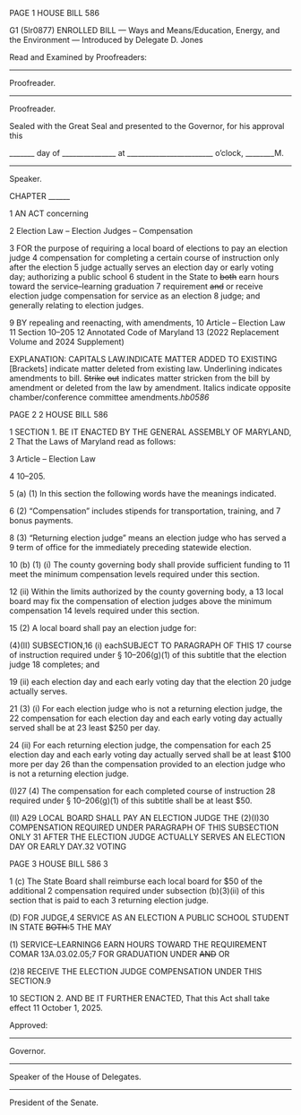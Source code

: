 PAGE 1
HOUSE BILL 586

G1 (5lr0877)
ENROLLED BILL
— Ways and Means/Education, Energy, and the Environment —
Introduced by Delegate D. Jones

Read and Examined by Proofreaders:

_______________________________________________
Proofreader.
_______________________________________________
Proofreader.

Sealed with the Great Seal and presented to the Governor, for his approval this

_______ day of _______________ at ________________________ o’clock, ________M.

______________________________________________
Speaker.

CHAPTER ______

1 AN ACT concerning

2 Election Law – Election Judges – Compensation

3 FOR the purpose of requiring a local board of elections to pay an election judge
4 compensation for completing a certain course of instruction only after the election
5 judge actually serves an election day or early voting day; authorizing a public school
6 student in the State to ~~both~~ earn hours toward the service–learning graduation
7 requirement ~~and~~ or receive election judge compensation for service as an election
8 judge; and generally relating to election judges.

9 BY repealing and reenacting, with amendments,
10 Article – Election Law
11 Section 10–205
12 Annotated Code of Maryland
13 (2022 Replacement Volume and 2024 Supplement)

EXPLANATION: CAPITALS LAW.INDICATE MATTER ADDED TO EXISTING
[Brackets] indicate matter deleted from existing law.
Underlining indicates amendments to bill.
~~Strike~~ ~~out~~ indicates matter stricken from the bill by amendment or deleted from the law by
amendment.
Italics indicate opposite chamber/conference committee amendments.*hb0586*

PAGE 2
2 HOUSE BILL 586

1 SECTION 1. BE IT ENACTED BY THE GENERAL ASSEMBLY OF MARYLAND,
2 That the Laws of Maryland read as follows:

3 Article – Election Law

4 10–205.

5 (a) (1) In this section the following words have the meanings indicated.

6 (2) “Compensation” includes stipends for transportation, training, and
7 bonus payments.

8 (3) “Returning election judge” means an election judge who has served a
9 term of office for the immediately preceding statewide election.

10 (b) (1) (i) The county governing body shall provide sufficient funding to
11 meet the minimum compensation levels required under this section.

12 (ii) Within the limits authorized by the county governing body, a
13 local board may fix the compensation of election judges above the minimum compensation
14 levels required under this section.

15 (2) A local board shall pay an election judge for:

(4)(II) SUBSECTION,16 (i) eachSUBJECT TO PARAGRAPH OF THIS
17 course of instruction required under § 10–206(g)(1) of this subtitle that the election judge
18 completes; and

19 (ii) each election day and each early voting day that the election
20 judge actually serves.

21 (3) (i) For each election judge who is not a returning election judge, the
22 compensation for each election day and each early voting day actually served shall be at
23 least $250 per day.

24 (ii) For each returning election judge, the compensation for each
25 election day and each early voting day actually served shall be at least $100 more per day
26 than the compensation provided to an election judge who is not a returning election judge.

(I)27 (4) The compensation for each completed course of instruction
28 required under § 10–206(g)(1) of this subtitle shall be at least $50.

(II) A29 LOCAL BOARD SHALL PAY AN ELECTION JUDGE THE
(2)(I)30 COMPENSATION REQUIRED UNDER PARAGRAPH OF THIS SUBSECTION ONLY
31 AFTER THE ELECTION JUDGE ACTUALLY SERVES AN ELECTION DAY OR EARLY
DAY.32 VOTING

PAGE 3
HOUSE BILL 586 3

1 (c) The State Board shall reimburse each local board for $50 of the additional
2 compensation required under subsection (b)(3)(ii) of this section that is paid to each
3 returning election judge.

(D) FOR JUDGE,4 SERVICE AS AN ELECTION A PUBLIC SCHOOL STUDENT IN
STATE ~~BOTH:~~5 THE MAY

(1) SERVICE–LEARNING6 EARN HOURS TOWARD THE REQUIREMENT
COMAR 13A.03.02.05;7 FOR GRADUATION UNDER ~~AND~~ OR

(2)8 RECEIVE THE ELECTION JUDGE COMPENSATION UNDER THIS
SECTION.9

10 SECTION 2. AND BE IT FURTHER ENACTED, That this Act shall take effect
11 October 1, 2025.

Approved:

________________________________________________________________________________
Governor.

________________________________________________________________________________
Speaker of the House of Delegates.

________________________________________________________________________________
President of the Senate.